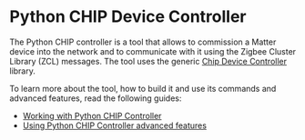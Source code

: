 # Python CHIP Device Controller

The Python CHIP controller is a tool that allows to commission a Matter device
into the network and to communicate with it using the Zigbee Cluster Library
(ZCL) messages. The tool uses the generic [Chip Device Controller](../) library.

To learn more about the tool, how to build it and use its commands and advanced features, read the following guides:

- [Working with Python CHIP Controller](../../../docs/guides/python_chip_controller_building.md)
- [Using Python CHIP Controller advanced features](../../../docs/guides/ADVANCED_USAGE.md)
